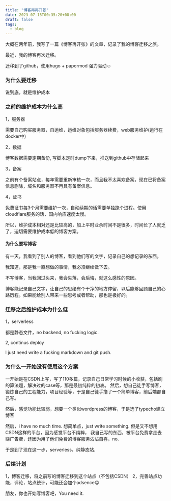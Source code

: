 ```yaml
---
title: "博客再再开张"
date: 2023-07-15T00:35:20+08:00
draft: false
tags:
  - blog
---
```


大概在两年前，我写了一篇《博客再开张》的文章，记录了我的博客迁移之旅。

最近，我的博客再次迁移。

迁移到了github，使用hugo + papermod 强力驱动☺️

### 为什么要迁移
说到底，就是维护成本

### 之前的维护成本为什么高
1，服务器

需要自己购买服务器，自运维，运维对象包括服务器续费，web服务维护(运行在docker中)

2，数据

博客数据需要定期备份, 写脚本定时dump下来，推送到github中存储起来

3，备案

之前有个备案站点，每年需要重新审核一次，而且我不太喜欢备案，现在已将备案信息删除，域名和服务器不再具有备案信息。

4，证书

免费证书每3个月需要维护一次，自动续期的话需要单独跑个进程。使用cloudflare服务的话，国内响应速度太慢。

所以，维护成本相对还是比较高的，加上平时业余时间不是很多，时间长了人就乏了，迫切需要维护成本低的博客方案。


#### 为什么要写博客
有一天，我看到了别人的博客，看到他们写的文字，记录自己的想记录的东西。

我知道，那是我一直想做的事情，我必须继续做下去。


不写博客，当我回过头来，我会失落，会后悔，就这么感性的原因。


博客能记录自己文字，让自己的思绪有个干净的地方停留，以后能够回顾自己的心路历程。如果能给别人带来一些思考或者帮助，那也是极好的。


### 迁移之后维护成本为什么低
1，serverless

都是静态文件，no backend, no fucking logic.

2, continus deploy

I just need write a fucking markdown and git push.



### 为什么一开始没有使用这个方案
一开始是在CSDN上写，写了110多篇，记录自己日常学习时候的小收获，包括刷的算法题，解决过的case等，那是最初纯粹的初衷。
然后，想自己徒手写博客，锻炼自己的工程能力，项目经验等，于是自己徒手撸了一个简单博客，前后端都自己写。

然后，感觉功能比较弱，想要一个类似wordpress的博客，于是选了typecho建立博客

然后，i have no much time. 想简单点，just write something. 但是又不想用CSDN这样的平台，因为感觉平台不纯粹，
我自己写的东西，被平台免费拿走去赚广告费，还因为用了他们免费的博客服务沾沾自喜，no.

于是到了现在这一步，serverless，纯静态站.

### 后续计划
1，博客迁移，将之前写的博客迁移到这个站点（不包括CSDN）
2，完善站点功能，评论，站点统计，可能还会加个adsence😋


朋友，你也开始写博客吧，You need it.
